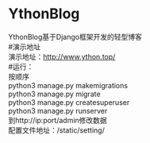 # YthonBlog
YthonBlog基于Django框架开发的轻型博客                
#演示地址             
演示地址：http://www.ython.top/                
#运行：    
按顺序           
python3 manage.py makemigrations       
python3 manage.py migrate       
python3 manage.py createsuperuser         
python3 manage.py runserver       
到http://ip:port/admin修改数据        
配置文件地址：/static/setting/      
